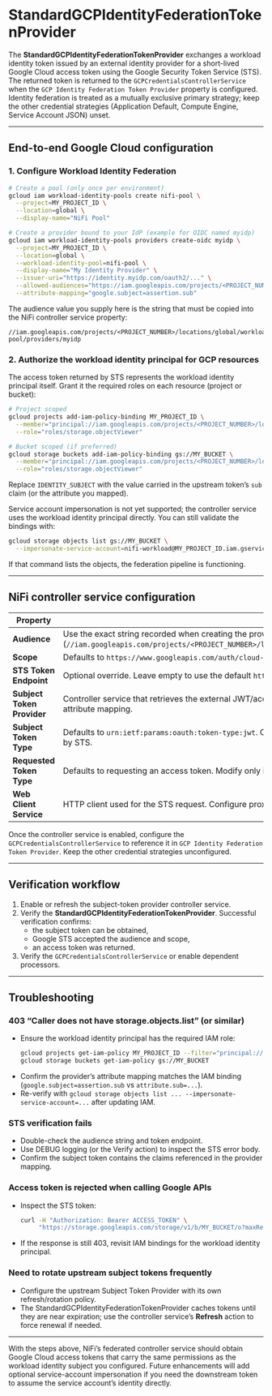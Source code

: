 <!--
  Licensed to the Apache Software Foundation (ASF) under one or more
  contributor license agreements.  See the NOTICE file distributed with
  this work for additional information regarding copyright ownership.
  The ASF licenses this file to You under the Apache License, Version 2.0
  (the "License"); you may not use this file except in compliance with
  the License.  You may obtain a copy of the License at
      http://www.apache.org/licenses/LICENSE-2.0
  Unless required by applicable law or agreed to in writing, software
  distributed under the License is distributed on an "AS IS" BASIS,
  WITHOUT WARRANTIES OR CONDITIONS OF ANY KIND, either express or implied.
  See the License for the specific language governing permissions and
  limitations under the License.
-->

# StandardGCPIdentityFederationTokenProvider

The **StandardGCPIdentityFederationTokenProvider** exchanges a workload identity token issued by an
external identity provider for a short-lived Google Cloud access token using the Google Security Token Service (STS).
The returned token is returned to the `GCPCredentialsControllerService` when the `GCP Identity Federation Token Provider`
property is configured. Identity federation is treated as a mutually exclusive primary strategy; keep the other
credential strategies (Application Default, Compute Engine, Service Account JSON) unset.

---

## End-to-end Google Cloud configuration

### 1. Configure Workload Identity Federation

```bash
# Create a pool (only once per environment)
gcloud iam workload-identity-pools create nifi-pool \
  --project=MY_PROJECT_ID \
  --location=global \
  --display-name="NiFi Pool"

# Create a provider bound to your IdP (example for OIDC named myidp)
gcloud iam workload-identity-pools providers create-oidc myidp \
  --project=MY_PROJECT_ID \
  --location=global \
  --workload-identity-pool=nifi-pool \
  --display-name="My Identity Provider" \
  --issuer-uri="https://identity.myidp.com/oauth2/..." \
  --allowed-audiences="https://iam.googleapis.com/projects/<PROJECT_NUMBER>/locations/global/workloadIdentityPools/nifi-pool/providers/myidp" \
  --attribute-mapping="google.subject=assertion.sub"
```

The audience value you supply here is the string that must be copied into the NiFi controller service property:

```
//iam.googleapis.com/projects/<PROJECT_NUMBER>/locations/global/workloadIdentityPools/nifi-pool/providers/myidp
```

### 2. Authorize the workload identity principal for GCP resources

The access token returned by STS represents the workload identity principal itself. Grant it the required roles on
each resource (project or bucket):

```bash
# Project scoped
gcloud projects add-iam-policy-binding MY_PROJECT_ID \
  --member="principal://iam.googleapis.com/projects/<PROJECT_NUMBER>/locations/global/workloadIdentityPools/nifi-pool/subject/IDENTITY_SUBJECT" \
  --role="roles/storage.objectViewer"

# Bucket scoped (if preferred)
gcloud storage buckets add-iam-policy-binding gs://MY_BUCKET \
  --member="principal://iam.googleapis.com/projects/<PROJECT_NUMBER>/locations/global/workloadIdentityPools/nifi-pool/subject/IDENTITY_SUBJECT" \
  --role="roles/storage.objectViewer"
```

Replace `IDENTITY_SUBJECT` with the value carried in the upstream token’s `sub` claim (or the attribute you mapped).

Service account impersonation is not yet supported; the controller service uses the workload identity principal directly.
You can still validate the bindings with:

```bash
gcloud storage objects list gs://MY_BUCKET \
  --impersonate-service-account=nifi-workload@MY_PROJECT_ID.iam.gserviceaccount.com
```

If that command lists the objects, the federation pipeline is functioning.

---

## NiFi controller service configuration

| Property | Guidance |
| --- | --- |
| **Audience** | Use the exact string recorded when creating the provider (`//iam.googleapis.com/projects/<PROJECT_NUMBER>/locations/global/workloadIdentityPools/<POOL_ID>/providers/<PROVIDER_ID>`). |
| **Scope** | Defaults to `https://www.googleapis.com/auth/cloud-platform`. Reduce the scope if only specific APIs are required. |
| **STS Token Endpoint** | Optional override. Leave empty to use the default `https://sts.googleapis.com/v1/token`. |
| **Subject Token Provider** | Controller service that retrieves the external JWT/access token. The token should expose the claims referenced in the provider’s attribute mapping. |
| **Subject Token Type** | Defaults to `urn:ietf:params:oauth:token-type:jwt`. Change only if the upstream provider returns a different token type supported by STS. |
| **Requested Token Type** | Defaults to requesting an access token. Modify only if you need a refresh token. |
| **Web Client Service** | HTTP client used for the STS request. Configure proxy or TLS options here if NiFi requires them to reach Google APIs. |

Once the controller service is enabled, configure the `GCPCredentialsControllerService` to reference it in
`GCP Identity Federation Token Provider`. Keep the other credential strategies unconfigured.

---

## Verification workflow

1. Enable or refresh the subject-token provider controller service.
2. Verify the **StandardGCPIdentityFederationTokenProvider**. Successful verification confirms:
   - the subject token can be obtained,
   - Google STS accepted the audience and scope,
   - an access token was returned.
3. Verify the `GCPCredentialsControllerService` or enable dependent processors.

---

## Troubleshooting

### 403 “Caller does not have storage.objects.list” (or similar)

- Ensure the workload identity principal has the required IAM role:
  ```bash
  gcloud projects get-iam-policy MY_PROJECT_ID --filter="principal://.../subject/IDENTITY_SUBJECT"
  gcloud storage buckets get-iam-policy gs://MY_BUCKET
  ```
- Confirm the provider’s attribute mapping matches the IAM binding (`google.subject=assertion.sub` vs `attribute.sub=...`).
- Re-verify with `gcloud storage objects list ... --impersonate-service-account=...` after updating IAM.

### STS verification fails

- Double-check the audience string and token endpoint.
- Use DEBUG logging (or the Verify action) to inspect the STS error body.
- Confirm the subject token contains the claims referenced in the provider mapping.

### Access token is rejected when calling Google APIs

- Inspect the STS token:
  ```bash
  curl -H "Authorization: Bearer ACCESS_TOKEN" \
       "https://storage.googleapis.com/storage/v1/b/MY_BUCKET/o?maxResults=1"
  ```
- If the response is still 403, revisit IAM bindings for the workload identity principal.

### Need to rotate upstream subject tokens frequently

- Configure the upstream Subject Token Provider with its own refresh/rotation policy.
- The StandardGCPIdentityFederationTokenProvider caches tokens until they are near expiration; use the controller service’s **Refresh** action to force renewal if needed.

---

With the steps above, NiFi’s federated controller service should obtain Google Cloud access tokens that carry the same
permissions as the workload identity subject you configured. Future enhancements will add optional service-account
impersonation if you need the downstream token to assume the service account’s identity directly.
